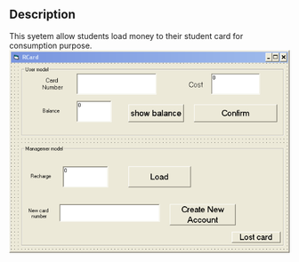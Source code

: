 ## Description
This syetem allow students load money to their student card for consumption purpose.<br/>
![Alt text](https://github.com/LeoZ123/RCard-System/blob/master/picture/interface1.bmp)
